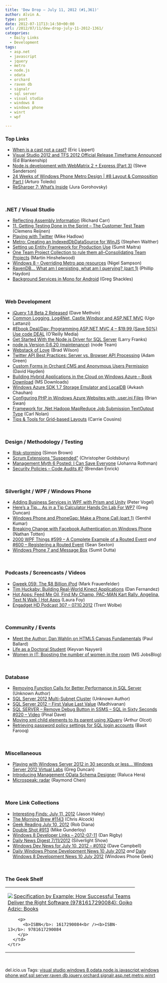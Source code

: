 ```yaml
---
title: 'Dew Drop – July 11, 2012 (#1,361)'
author: Alvin A.
type: post
date: 2012-07-11T13:14:50+00:00
url: /2012/07/11/dew-drop-july-11-2012-1361/
categories:
  - Daily Links
  - Development
tags:
  - asp.net
  - javascript
  - jquery
  - metro
  - node.js
  - odata
  - orchard
  - raven db
  - signalr
  - sql server
  - visual studio
  - windows 8
  - windows phone
  - winrt
  - wpf

---
```

### <a name="top"></a>Top Links

  * [When is a cast not a cast?][1] (Eric Lippert)
  * [Visual Studio 2012 and TFS 2012 Official Release Timeframe Announced][2] (Ed Blankenship)
  * [Node.js development with WebMatrix 2 + Express (Part 3)][3] (Steve Sanderson)
  * [24 Weeks of Windows Phone Metro Design | #8 Layout & Composition Part I][4] (Arturo Toledo)
  * [ReSharper 7: What’s Inside][5] (Jura Gorohovsky)

&#160;

### <a name="dotnet"></a>.NET / Visual Studio

  * [Reflecting Assembly Information][6] (Richard Carr)
  * [11. Getting Testing Done in the Sprint &#8211; The Customer Test Team][7] (Clemens Reijnen)
  * [Playing with Twitter][8] (Mike Hadlow)
  * [Metro: Creating an IndexedDbDataSource for WinJS][9] (Stephen Walther)
  * [Setting up Entity Framework for Production Use][10] (Sumit Maitra)
  * [One Team Project Collection to rule them all–Consolidating Team Projects][11] (Martin Hinshelwood)
  * [Windows 8 – Overriding Metro app resources][12] (Nigel Sampson)
  * [RavenDB… What am I persisting, what am I querying? (part 1)][13] (Phillip Haydon)
  * [Background Services in Mono for Android][14] (Greg Shackles)

&#160;

### <a name="web"></a>Web Development

  * [jQuery 1.8 Beta 2 Released][15] (Dave Methvin)
  * [Common Logging, Log4Net, Castle Windsor and ASP.NET MVC][16] (Ugo Lattanzi)
  * <a href="http://feeds.oreilly.com/~r/oreilly/news/~3/asfEFUSWKjU/0636920024040.do" target="_blank">#Ebook Deal/Day: Programming ASP.NET MVC 4 &#8211; $19.99 (Save 50%) Use code DEAL</a> (O&#8217;Reilly Media)
  * [Get Started With the Node.js Driver for SQL Server][17] (Larry Franks)
  * <a href="http://blog.nodejs.org/2012/07/10/node-v0-6-20-maintenance/" target="_blank">node.js Version 0.6.20 (maintenance)</a> (node Team)
  * [Webstack of Love][18] (Brad Wilson)
  * [Twitter API Best Practices: Server vs. Browser API Processing][19] (Adam Green)
  * [Custom Forms in Orchard CMS and Anonymous Users Permission][20] (David Hayden)
  * [Building Hybrid Applications in the Cloud on Windows Azure &#8211; Book Download][21] (MS Downloads)
  * [Windows Azure SDK 1.7 Storage Emulator and LocalDB][22] (Avkash Chauhan)
  * [Configuring PHP in Windows Azure Websites with .user.ini Files][23] (Brian Swan)
  * [Framework for .Net Hadoop MapReduce Job Submission TextOutput Type][24] (Carl Nolan)
  * [Tips & Tools for Grid-based Layouts][25] (Carrie Cousins)

&#160;

### <a name="design"></a>Design / Methodology / Testing

  * [Risk-storming][26] (Simon Brown)
  * [Scrum Extensions "Suspended"][27] (Christopher Goldsbury)
  * [Management Myth 6 Posted: I Can Save Everyone][28] (Johanna Rothman)
  * [Security Policies &#8211; Code Audits #7][29] (Brendan Enrick)

&#160;

### <a name="silverlight"></a>Silverlight / WPF / Windows Phone

  * [Adding Business Services in WPF with Prism and Unity][30] (Peter Vogel)
  * [Here&#8217;s a Tip&#8230; As in a Tip Calculator Hands On Lab For WP7][31] (Greg Duncan)
  * [Windows Phone and PhoneGap: Make a Phone Call (part 1)][32] (Senthil Kumar)
  * [Breaking Change with Facebook Authentication on Windows Phone][33] (Nathan Totten)
  * <a href="http://wpf.2000things.com/2012/07/11/599-a-complete-example-of-a-routed-event/" target="_blank">2000 WPF Things #599 – A Complete Example of a Routed Event</a> _and_ [#600 – Registering a Routed Event][34] (Sean Sexton)
  * [Windows Phone 7 and Message Box][35] (Sumit Dutta)

&#160;

### <a name="podcasts"></a>Podcasts / Screencasts / Videos

  * [Gweek 059: The $8 Billion iPod][36] (Mark Frauenfelder)
  * [Tim Huckaby: Building Real-World Kinect Applications][37] (Dan Fernandez)
  * [Hot Apps: Feed Me Oil, Find My Champ, PAC-MAN Kart Rally, Angelina, Text N Walk | Hot Apps][38] (Laura Foy)
  * [Engadget HD Podcast 307 &#8211; 07.10.2012][39] (Trent Wolbe)

&#160;

### <a name="events"></a>Community / Events

  * [Meet the Author: Dan Wahlin on HTML5 Canvas Fundamentals][40] (Paul Ballard)
  * [Life as a Doctoral Student][41] (Keyvan Nayyeri)
  * [Women in IT: Boosting the number of women in the room][42] (MS JobsBlog)

&#160;

### <a name="sql"></a>Database

  * [Removing Function Calls for Better Performance in SQL Server][43] (Unknown Author)
  * [SQL Server 2012 Multi-Subnet Cluster][44] (Unknown Author)
  * [SQL Server 2012 – First Value Last Value][45] (Madhivanan)
  * [SQL SERVER – Remove Debug Button in SSMS – SQL in Sixty Seconds #020 – Video][46] (Pinal Dave)
  * [Moving xml child elements to its parent using XQuery][47] (Arthur Olcot)
  * [Retrieving password policy settings for SQL login accounts][48] (Basit Farooq)

&#160;

### <a name="misc"></a>Miscellaneous

  * [Playing with Windows Server 2012 in 30 seconds or less&#8230; Windows Server 2012 Virtual Labs][49] (Greg Duncan)
  * [Introducing Management OData Schema Designer][50] (Raluca Hera)
  * [Microspeak: radar][51] (Raymond Chen)

&#160;

### <a name="links"></a>More Link Collections

  * [Interesting Finds: July 11, 2012][52] (Jason Haley)
  * [The Morning Brew #1143][53] (Chris Alcock)
  * [Geek Reading July 10, 2012][54] (Rob Diana)
  * [Double Shot #913][55] (Mike Gunderloy)
  * [Windows 8 Developer Links – 2012-07-11][56] (Dan Rigby)
  * [Daily News Digest 7/11/2012][57] (Silverlight Show)
  * [Windows Dev News for July 10, 2012 &#8211; #0102][58] (Dave Campbell)
  * [Daily Windows Phone Development News 10 July 2012][59] _and_ [Daily Windows 8 Development News 10 July 2012][60] (Windows Phone Geek)

&#160;

### <a name="shelf"></a>The Geek Shelf

<div style="padding-bottom: 0px; margin: 0px; padding-left: 0px; padding-right: 0px; display: inline; float: none; padding-top: 0px" id="scid:7dc1bd33-94bd-46fd-a20b-0131235bcd47:b893cca9-cb07-46e3-ba84-e0a7ba92f8c8" class="wlWriterEditableSmartContent">
  <table cellspacing="0" cellpadding="2" width="400" border="0" unselectable="on">
    <tr>
      <td valign="top" width="400">
        <p>
          <a title="Specification by Example: How Successful Teams Deliver the Right Software (9781617290084): Gojko Adzic: Books" href="http://www.amazon.com/exec/obidos/ASIN/1617290084/alvinashcraft-20"><img data-recalc-dims="1" decoding="async" src="https://i0.wp.com/images.amazon.com/images/P/1617290084.01.MZZZZZZZ.jpg?w=660" border="0" align="left" style="float:left" />Specification by Example: How Successful Teams Deliver the Right Software (9781617290084): Gojko Adzic: Books</a>
        </p>
        
        <p>
          <b>ISBN</b>: 1617290084<br /><b>ISBN-13</b>: 9781617290084
        </p>
      </td>
    </tr>
  </table>
</div>

&#160;

<div style="padding-bottom: 0px; margin: 0px; padding-left: 0px; padding-right: 0px; display: inline; float: none; padding-top: 0px" id="scid:0767317B-992E-4b12-91E0-4F059A8CECA8:40e24882-d265-4772-a681-e70256fa595a" class="wlWriterEditableSmartContent">
  del.icio.us Tags: <a href="http://del.icio.us/popular/visual+studio" rel="tag">visual studio</a>,<a href="http://del.icio.us/popular/windows+8" rel="tag">windows 8</a>,<a href="http://del.icio.us/popular/odata" rel="tag">odata</a>,<a href="http://del.icio.us/popular/node.js" rel="tag">node.js</a>,<a href="http://del.icio.us/popular/javascript" rel="tag">javascript</a>,<a href="http://del.icio.us/popular/windows+phone" rel="tag">windows phone</a>,<a href="http://del.icio.us/popular/wpf" rel="tag">wpf</a>,<a href="http://del.icio.us/popular/sql+server" rel="tag">sql server</a>,<a href="http://del.icio.us/popular/raven+db" rel="tag">raven db</a>,<a href="http://del.icio.us/popular/jquery" rel="tag">jquery</a>,<a href="http://del.icio.us/popular/orchard" rel="tag">orchard</a>,<a href="http://del.icio.us/popular/signalr" rel="tag">signalr</a>,<a href="http://del.icio.us/popular/asp.net" rel="tag">asp.net</a>,<a href="http://del.icio.us/popular/metro" rel="tag">metro</a>,<a href="http://del.icio.us/popular/winrt" rel="tag">winrt</a>
</div>

 [1]: http://blogs.msdn.com/b/ericlippert/archive/2012/07/10/when-is-a-cast-not-a-cast.aspx
 [2]: http://feedproxy.google.com/~r/EdSquared/~3/kTAHicdLSgE/Visual+Studio+2012+And+TFS+2012+Official+Release+Timeframe+Announced.aspx
 [3]: http://feeds.codeville.net/~r/SteveCodeville/~3/Z3R0lfXgdLM/
 [4]: http://ux.artu.tv/?p=244
 [5]: http://blogs.jetbrains.com/dotnet/2012/07/resharper-7-whats-inside/
 [6]: http://feedproxy.google.com/~r/BlackwaspLatestAdditions/~3/Zs7DJ3VKiVY/RSSLanding.aspx
 [7]: http://feedproxy.google.com/~r/clemensreijnen/qzrF/~3/Mk7efIgt8d8/post.aspx
 [8]: http://feedproxy.google.com/~r/CodeRant/~3/XSqhRgmiPrs/playing-with-twitter.html
 [9]: http://feedproxy.google.com/~r/StephenWalther/~3/45CWgfY0Tag/creating-an-indexeddbdatasource-for-winjs.aspx
 [10]: http://feedproxy.google.com/~r/netCurryRecentArticles/~3/_cfXFvMWx44/ShowArticle.aspx
 [11]: http://feedproxy.google.com/~r/MartinHinshelwood/~3/VttEb1BVR10/
 [12]: http://www.markermetro.com/2012/07/technical/windows-8-overriding-metro-app-resources/
 [13]: http://www.philliphaydon.com/2012/07/ravendb-what-am-i-persisting-what-am-i-querying/
 [14]: http://visualstudiomagazine.com/articles/2012/07/10/background-services-in-mono-for-android.aspx
 [15]: http://blog.jquery.com/2012/07/10/jquery-1-8-beta-2-released/
 [16]: http://feedproxy.google.com/~r/override/tostring/it/~3/Hygmkkf5q-E/
 [17]: http://blogs.msdn.com/b/windowsazure/archive/2012/07/10/get-started-with-the-node-js-driver-for-sql-server.aspx
 [18]: http://feedproxy.google.com/~r/BradWilson/~3/PdMRo_peNnU/webstack-of-love.html
 [19]: http://feedproxy.google.com/~r/ProgrammableWeb/~3/HnAaQJ-OoBg/
 [20]: http://www.davidhayden.me/blog/custom-forms-in-orchard-cms-and-anonymous-users-permission
 [21]: http://www.microsoft.com/en-us/download/details.aspx?id=30325&WT.mc_id=rss_alldownloads_all
 [22]: http://feedproxy.google.com/~r/AvkashChauhansBlog/~3/gi04GoyBQqI/windows-azure-sdk-1-7-storage-emulator-and-localdb.aspx
 [23]: http://blogs.msdn.com/b/silverlining/archive/2012/07/10/configuring-php-in-windows-azure-websites-with-user-ini-files.aspx
 [24]: http://blogs.msdn.com/b/carlnol/archive/2012/07/10/framework-for-net-hadoop-mapreduce-job-submission-textoutput-type.aspx
 [25]: http://tympanus.net/codrops/2012/07/10/tips-tools-for-grid-based-layouts/
 [26]: http://www.codingthearchitecture.com/2012/07/11/risk_storming.html
 [27]: http://www.infoq.com/news/2012/07/scrum-ext-suspend
 [28]: http://feedproxy.google.com/~r/ManagingProductDevelopment/~3/87IL8JY9cUI/management-myth-6-posted-i-can-save-everyone.html
 [29]: http://feedproxy.google.com/~r/BrendanEnrick/~3/9mX6YStnOBU/post.aspx
 [30]: http://visualstudiomagazine.com/articles/2012/07/10/business-services-with-wpf-prism-and-unity.aspx
 [31]: http://coolthingoftheday.blogspot.com/2012/07/here-tip-as-in-tip-calculator-hands-on.html
 [32]: http://mobile.dzone.com/articles/windows-phone-and-phonegap-1
 [33]: http://feedproxy.google.com/~r/ntotten/~3/Q_eu9nvl6dE/
 [34]: http://wpf.2000things.com/2012/07/11/600-registering-a-routed-event/
 [35]: http://mobile.dzone.com/articles/windows-phone-7-and-message
 [36]: http://gweek.libsyn.com/gweek-059-the-8-billion-i-pod
 [37]: http://channel9.msdn.com/posts/Tim-Huckaby-Building-Real-World-Kinect-Applications
 [38]: http://channel9.msdn.com/Shows/Hot-Apps/Hot-Apps-Feed-Me-Oil-Find-My-Champ-PAC-MAN-Kart-Rally-Angelina-Text-N-Walk
 [39]: http://www.engadget.com/2012/07/10/engadget-hd-podcast-307-07-10-2012/
 [40]: http://blog.pluralsight.com/2012/07/10/meet-the-author-dan-wahlin-on-html5-canvas-fundamentals/
 [41]: http://keyvan.io/life-as-a-doctoral-student
 [42]: http://feeds.microsoftjobsblog.com/~r/MicrosoftJobsBlog/~3/VQ-GxMAJ-m4/kara-fong-digigirlz
 [43]: http://feedproxy.google.com/~r/MSSQLTips-LatestSqlServerTips/~3/KoWMy5ACz7I/tip.asp
 [44]: http://feedproxy.google.com/~r/MSSQLTips-LatestSqlServerTips/~3/Bp9yUwpldqA/tip.asp
 [45]: http://feedproxy.google.com/~r/sqlservercurry/blog/~3/tZplbiq5Z2E/sql-server-2012-first-value-last-value.html
 [46]: http://blog.sqlauthority.com/2012/07/11/sql-server-remove-debug-button-in-ssms-sql-in-sixty-seconds-020-video/
 [47]: http://www.sqlservercentral.com/blogs/rocks/2012/07/09/moving-xml-child-elements-to-its-parent-using-xquery/
 [48]: http://www.sqlservercentral.com/blogs/basits-sql-server-tips/2012/07/10/retrieving-password-policy-settings-for-sql-login-accounts/
 [49]: http://coolthingoftheday.blogspot.com/2012/07/playing-with-windows-server-2012-in-30.html
 [50]: http://blogs.msdn.com/b/powershell/archive/2012/07/11/introducing-management-odata-schema-designer.aspx
 [51]: http://blogs.msdn.com/b/oldnewthing/archive/2012/07/10/10328191.aspx
 [52]: http://jasonhaley.com/blog/post.aspx?id=71752926-fcc6-4180-9d78-60d917716db3
 [53]: http://feedproxy.google.com/~r/ReflectivePerspective/~3/Ow3bDSrgNxI/
 [54]: http://feedproxy.google.com/~r/RegularGeek/~3/LBS8HFQeYRg/
 [55]: http://afreshcup.com/home/2012/7/11/double-shot-913.html
 [56]: http://danrigby.com/2012/07/10/windows-8-developer-links-2012-07-11/
 [57]: http://feedproxy.google.com/~r/silverlightshow/~3/-1ZCt5lPYOM/Daily-News-Digest-7-11-2012.aspx
 [58]: http://www.windowsdevnews.com/Blogs.aspx?ID=155
 [59]: http://feedproxy.google.com/~r/Windowsphonegeek/~3/H-qC8j39Q60/daily-wp-development-news-10-july-2012
 [60]: http://www.windowsphonegeek.com/windows-8-news/daily-windows-8-development-news-10-july-2012